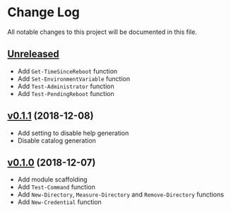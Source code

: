# Change Log

All notable changes to this project will be documented in this file.

## [Unreleased]

- Add `Get-TimeSinceReboot` function
- Add `Set-EnvironmentVariable` function
- Add `Test-Administrator` function
- Add `Test-PendingReboot` function

## [v0.1.1] (2018-12-08)

- Add setting to disable help generation
- Disable catalog generation

## [v0.1.0] (2018-12-07)

- Add module scaffolding
- Add `Test-Command` function
- Add `New-Directory`, `Measure-Directory` and `Remove-Directory` functions
- Add `New-Credential` function

[Unreleased]: https://github.com/kitforbes/UtilitiesPS/compare/v0.1.1...HEAD
[v0.1.1]: https://github.com/kitforbes/UtilitiesPS/compare/v0.1.0...v0.1.1
[v0.1.0]: https://github.com/kitforbes/UtilitiesPS/compare/1e5f30c...v0.1.0
